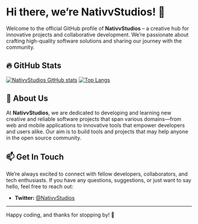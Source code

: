 # Hi there, we’re NativvStudios! 👋

Welcome to the official GitHub profile of **NativvStudios** – a creative hub for innovative projects and collaborative development. We’re passionate about crafting high-quality software solutions and sharing our journey with the community.

## 🔥 GitHub Stats

[![NativvStudios GitHub stats](https://github-readme-stats.vercel.app/api?username=nativvstudios&show_icons=true&theme=github_dark)](https://github.com/nativvstudios)
[![Top Langs](https://github-readme-stats.vercel.app/api/top-langs/?username=nativvstudios&layout=compact&theme=github_dark)](https://github.com/nativvstudios)

## 🚀 About Us

At **NativvStudios**, we are dedicated to developing and learning new creative and reliable software projects that span various domains—from web and mobile applications to innovative tools that empower developers and users alike. Our aim is to build tools and projects that may help anyone in the open source community.


## 📫 Get In Touch

We’re always excited to connect with fellow developers, collaborators, and tech enthusiasts. If you have any questions, suggestions, or just want to say hello, feel free to reach out:
- **Twitter:** [@NativvStudios](https://twitter.com/NativvStudios)

---

Happy coding, and thanks for stopping by! 🚀
